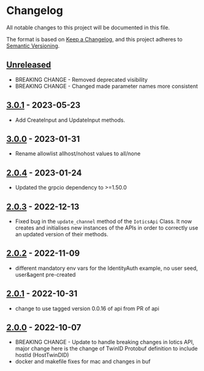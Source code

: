 # Changelog
All notable changes to this project will be documented in this file.

The format is based on [Keep a Changelog](https://keepachangelog.com/en/1.0.0/),
and this project adheres to [Semantic Versioning](https://semver.org/spec/v2.0.0.html).


## [Unreleased]
- BREAKING CHANGE - Removed deprecated visibility
- BREAKING CHANGE - Changed made parameter names more consistent

## [3.0.1] - 2023-05-23
- Add CreateInput and UpdateInput methods.

## [3.0.0] - 2023-01-31
- Rename allowlist allhost/nohost values to all/none

## [2.0.4] - 2023-01-24
- Updated the grpcio dependency to >=1.50.0

## [2.0.3] - 2022-12-13
- Fixed bug in the `update_channel` method of the `IoticsApi` Class. It now creates and initialises new instances of the APIs in order to correctly use an updated version of their methods.

## [2.0.2] - 2022-11-09
- different mandatory env vars for the IdentityAuth example, no user seed, user&agent pre-created

## [2.0.1] - 2022-10-31
- change to use tagged version 0.0.16 of api from PR of api

## [2.0.0] - 2022-10-07
- BREAKING CHANGE - Update to handle breaking changes in Iotics API, major change here is the change of TwinID Protobuf definition to include hostId (HostTwinDID)
- docker and makefile fixes for mac and changes in buf

[Unreleased]: https://github.com/Iotic-Labs/iotics-grpc-client-py/compare/v3.0.1...HEAD

[3.0.1]: https://github.com/Iotic-Labs/iotics-grpc-client-py/compare/v3.0.0...v3.0.1
[3.0.0]: https://github.com/Iotic-Labs/iotics-grpc-client-py/compare/v2.0.4...v3.0.0
[2.0.4]: https://github.com/Iotic-Labs/iotics-grpc-client-py/compare/v2.0.3...v2.0.4
[2.0.3]: https://github.com/Iotic-Labs/iotics-grpc-client-py/compare/v2.0.2...v2.0.3
[2.0.2]: https://github.com/Iotic-Labs/iotics-grpc-client-py/compare/v2.0.1...v2.0.2
[2.0.1]: https://github.com/Iotic-Labs/iotics-grpc-client-py/compare/v2.0.0...v2.0.1
[2.0.0]: https://github.com/Iotic-Labs/iotics-grpc-client-py/compare/v0.10.0...v2.0.0
